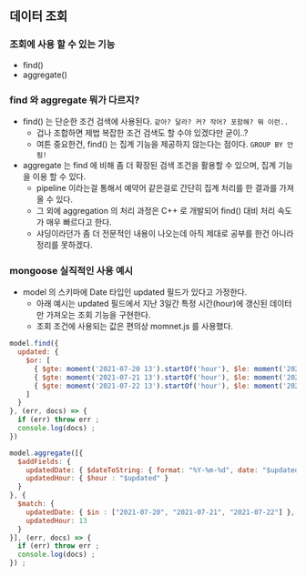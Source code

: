 ## 데이터 조회

### 조회에 사용 할 수 있는 기능

- find()
- aggregate()

### find 와 aggregate 뭐가 다르지?

- find() 는 단순한 조건 검색에 사용된다. ``같아? 달라? 커? 작어? 포함해? 뭐 이런..``
  - 겁나 조합하면 제법 복잡한 조건 검색도 할 수야 있겠다만 굳이..?
  - 여튼 중요한건, find() 는 집계 기능을 제공하지 않는다는 점이다. ``GROUP BY 안됨!``
- aggregate 는 find 에 비해 좀 더 확장된 검색 조건을 활용할 수 있으며, 집계 기능을 이용 할 수 있다.
  - pipeline 이라는걸 통해서 예약어 같은걸로 간단히 집계 처리를 한 결과를 가져올 수 있다.
  - 그 외에 aggregation 의 처리 과정은 C++ 로 개발되어 find() 대비 처리 속도가 매우 빠르다고 한다.
  - 샤딩이라던가 좀 더 전문적인 내용이 나오는데 아직 제대로 공부를 한건 아니라 정리를 못하겠다.

### mongoose 실직적인 사용 예시

- model 의 스키마에 Date 타입인 updated 필드가 있다고 가정한다.
  - 아래 예시는 updated 필드에서 지난 3일간 특정 시간(hour)에 갱신된 데이터만 가져오는 조회 기능을 구현한다.
  - 조회 조건에 사용되는 값은 편의상 momnet.js 를 사용했다.

```js
model.find({
  updated: {
    $or: [
      { $gte: moment('2021-07-20 13').startOf('hour'), $le: moment('2021-07-20 13').endOf('hour') },
      { $gte: moment('2021-07-21 13').startOf('hour'), $le: moment('2021-07-21 13').endOf('hour') },
      { $gte: moment('2021-07-22 13').startOf('hour'), $le: moment('2021-07-22 13').endOf('hour') },
    ]   
  }
}, (err, docs) => {
  if (err) throw err ;
  console.log(docs) ;
})
```

```js
model.aggregate([{
  $addFields: {
    updatedDate: { $dateToString: { format: "%Y-%m-%d", date: "$updated" } },
    updatedHour: { $hour : "$updated" }
  }
}, {
  $match: {
    updatedDate: { $in : ["2021-07-20", "2021-07-21", "2021-07-22"] },
    updatedHour: 13
  }
}], (err, docs) => {
  if (err) throw err ;
  console.log(docs) ;
}) ;
```
